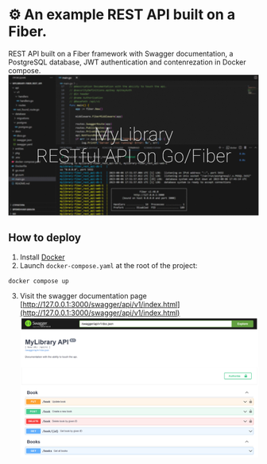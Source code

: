 # ⚙️ An example REST API built on a Fiber.
REST API built on a Fiber framework with Swagger documentation, a PostgreSQL database, JWT authentication and contenrezation in Docker compose.
![](https://github.com/c0caina/other/blob/main/Frame%201.jpg?raw=true)

## How to deploy
1. Install [Docker](https://docs.docker.com/engine/install)
2. Launch `docker-compose.yaml` at the root of the project:
   
```
docker compose up
```
3) Visit the swagger documentation page [http://127.0.0.1:3000/swagger/api/v1/index.html](http://127.0.0.1:3000/swagger/api/v1/index.html)
![](https://github.com/c0caina/other/blob/main/image.png?raw=true)
